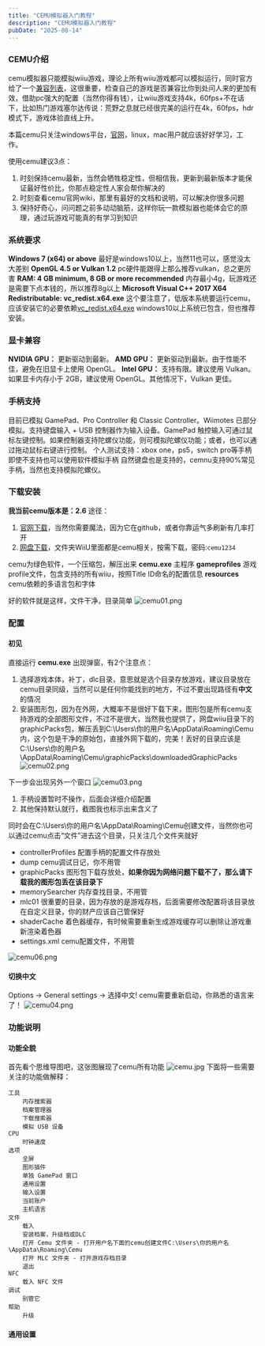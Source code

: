```yaml
---
title: "CEMU模拟器入门教程"
description: "CEMU模拟器入门教程"
pubDate: "2025-08-14"
---
```


<!-- toc -->

### CEMU介绍
cemu模拟器只能模拟wiiu游戏，理论上所有wiiu游戏都可以模拟运行，同时官方给了一个[兼容列表][1]，这很重要，检查自己的游戏是否兼容比你到处问人来的更加有效，借助pc强大的配置（当然你得有钱），让wiiu游戏支持4k，60fps+不在话下，比如热门游戏塞尔达传说：荒野之息就已经很完美的运行在4k，60fps，hdr模式下，游戏体验直线上升。

本篇cemu只关注windows平台，[官网][2]，linux，mac用户就应该好好学习，工作。

使用cemu建议3点：

 1. 时刻保持cemu最新，当然会牺牲稳定性，但相信我，更新到最新版本才能保证最好性价比，你那点稳定性人家会帮你解决的
 2. 时刻查看cemu官网wiki，那里有最好的文档和说明，可以解决你很多问题
 3. 保持好奇心，问问题之前多动动脑筋，这样你玩一款模拟器也能体会它的原理，通过玩游戏可能真的有学习到知识

### 系统要求
**Windows 7 (x64) or above**
最好是windows10以上，当然11也可以，感觉没太大差别
**OpenGL 4.5 or Vulkan 1.2**
pc硬件能跟得上那么推荐vulkan，总之更厉害
**RAM: 4 GB minimum, 8 GB or more recommended**
内存最小4g，玩游戏还是需要下点本钱的，所以推荐8g以上
**Microsoft Visual C++ 2017 X64 Redistributable: vc_redist.x64.exe**
这个要注意了，低版本系统要运行cemu，应该安装它的必要依赖[vc_redist.x64.exe][3]
windows10以上系统已包含，但也推荐安装。

### 显卡兼容
**NVIDIA GPU：** 更新驱动到最新。
**AMD GPU：** 更新驱动到最新。由于性能不佳，避免在旧显卡上使用 OpenGL。
**Intel GPU：** 支持有限。建议使用 Vulkan。
如果显卡内存小于 2GB，建议使用 OpenGL。其他情况下，Vulkan 更佳。

### 手柄支持
目前已模拟 GamePad、Pro Controller 和 Classic Controller。Wiimotes 已部分模拟。支持键盘输入 + USB 控制器作为输入设备。GamePad 触控输入可通过鼠标左键控制。如果控制器支持陀螺仪功能，则可模拟陀螺仪功能；或者，也可以通过拖动鼠标右键进行控制。
个人测试支持：xbox one，ps5，switch pro等手柄
即使不支持也可以使用软件模拟手柄
自然键盘也是支持的，cemnu支持90%常见手柄，当然也支持模拟陀螺仪。

### 下载安装
**我当前cemu版本是：2.6**
途径：
 1. [官网下载][4]，当然你需要魔法，因为它在github，或者你靠运气多刷新有几率打开
 2. [网盘下载][5]，文件夹WiiU里面都是cemu相关，按需下载，密码:`cemu1234`

cemu为绿色软件，一个压缩包，解压出来
**cemu.exe** 主程序
**gameprofiles** 游戏profile文件，包含支持的所有wiiu，按照Title ID命名的配置信息
**resources** cemu依赖的多语言包和字体

好的软件就是这样，文件干净，目录简单
![cemu01.png][6]

### 配置
#### 初见
直接运行 **cemu.exe** 出现弹窗，有2个注意点：

 1. 选择游戏本体，补丁，dlc目录，意思就是选个目录存放游戏，建议目录放在cemu目录同级，当然可以是任何你能找到的地方，不过不要出现路径有**中文**的情况
 2. 安装图形包，因为在外网，大概率不是很好下载下来，图形包是所有cemu支持游戏的全部图形文件，不过不是很大，当然我也提供了，网盘wiiu目录下的graphicPacks包，解压丢到C:\Users\你的用户名\AppData\Roaming\Cemu内，这个包是干净的原始包，直接外网下载的，完美！丢好的目录应该是C:\Users\你的用户名\AppData\Roaming\Cemu\graphicPacks\downloadedGraphicPacks
![cemu02.png][7]

下一步会出现另外一个窗口
![cemu03.png][8]

 1. 手柄设置暂时不操作，后面会详细介绍配置
 2. 其他保持默认就行，截图我也标示出来含义了

同时会在C:\Users\你的用户名\AppData\Roaming\Cemu创建文件，当然你也可以通过cemu点击“文件”进去这个目录，只关注几个文件夹就好

 - controllerProfiles 配置手柄的配置文件存放处
 - dump cemu调试日记，你不用管
 - graphicPacks 图形包下载存放处，**如果你因为网络问题下载不了，那么请下载我的图形包丢在该目录下**
 - memorySearcher 内存查找目录，不用管
 - mlc01 很重要的目录，因为存放的是游戏存档，后面需要修改配置将该目录放在自定义目录，你的财产应该自己管保好
 - shaderCache 着色器缓存，有时候需要重新生成游戏缓存可以删除让游戏重新渲染着色器
 - settings.xml cemu配置文件，不用管

![cemu06.png][9]

#### 切换中文
Options -> General settings -> 选择中文!
cemu需要重新启动，你熟悉的语言来了！
![cemu04.png][10]

### 功能说明
#### 功能全貌
首先看个思维导图吧，这张图展现了cemu所有功能
![cemu.jpg][11]
下面将一些需要关注的功能做解释：

	工具
		内存搜索器
		档案管理器
		下载搜索器
		模拟 USB 设备
	CPU
		时钟速度
	选项
		全屏
		图形插件
		单独 GamePad 窗口
		通用设置
		输入设置
		当前账户
		主机语言
	文件
		载入
		安装档案，升级档或DLC
		打开 Cemu 文件夹 - 打开用户名下面的cemu创建文件C:\Users\你的用户名\AppData\Roaming\Cemu
		打开 MLC 文件夹 - 打开游戏存档目录
		退出
	NFC
		载入 NFC 文件
	调试
		别管它
	帮助
		升级

#### 通用设置

  [1]: http://compat.cemu.info/
  [2]: http://cemu.info/
  [3]: https://aka.ms/vs/16/release/vc_redist.x64.exe
  [4]: https://github.com/cemu-project/Cemu/releases
  [5]: http://caicaiying.ysepan.com/
  [6]: /img/4258147865.png
  [7]: /img/2329152915.png
  [8]: /img/232416089.png
  [9]: /img/3544918457.png
  [10]: /img/3114733970.png
  [11]: /img/1966315949.jpg